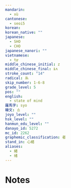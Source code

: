 ```yaml
---
mandarin:
  - xù
cantonese:
  - seoi5
korean:
korean_native: ""
japanese:
  - SHO
  - CHO
japanese_nanori: ""
vietnamese:
  - tự
middle_chinese_initial: z
middle_chinese_final: ɨʌ
stroke_count: "14"
radical: 糸
skip_number: 1-6-8
grade_level: 5
pos: ""
english:
  - state of mind
羅馬字: syo
韓文: 쇼
joyo_level: ""
hsk_level: ""
hanmun_edu_level: ""
danayo_id: 5272
mc_id: 2262
graphemic_classification: 者
stand_in: 心緒
aliases:
  - 緖
  - 绪
---
```


# Notes
